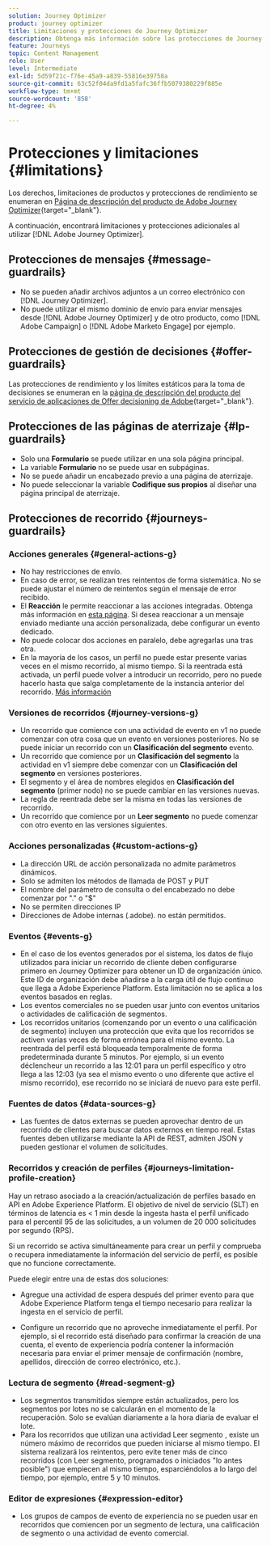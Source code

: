 ```yaml
---
solution: Journey Optimizer
product: journey optimizer
title: Limitaciones y protecciones de Journey Optimizer
description: Obtenga más información sobre las protecciones de Journey Optimizer
feature: Journeys
topic: Content Management
role: User
level: Intermediate
exl-id: 5d59f21c-f76e-45a9-a839-55816e39758a
source-git-commit: 63c52f04da9fd1a5fafc36ffb5079380229f885e
workflow-type: tm+mt
source-wordcount: '858'
ht-degree: 4%

---
```


# Protecciones y limitaciones {#limitations}

Los derechos, limitaciones de productos y protecciones de rendimiento se enumeran en [Página de descripción del producto de Adobe Journey Optimizer](https://helpx.adobe.com/legal/product-descriptions/adobe-journey-optimizer.html?lang=es){target=&quot;_blank&quot;}.

A continuación, encontrará limitaciones y protecciones adicionales al utilizar [!DNL Adobe Journey Optimizer].

## Protecciones de mensajes {#message-guardrails}

* No se pueden añadir archivos adjuntos a un correo electrónico con [!DNL Journey Optimizer].
* No puede utilizar el mismo dominio de envío para enviar mensajes desde [!DNL Adobe Journey Optimizer] y de otro producto, como [!DNL Adobe Campaign] o [!DNL Adobe Marketo Engage] por ejemplo.


## Protecciones de gestión de decisiones {#offer-guardrails}

Las protecciones de rendimiento y los límites estáticos para la toma de decisiones se enumeran en la [página de descripción del producto del servicio de aplicaciones de Offer decisioning de Adobe](https://helpx.adobe.com/legal/product-descriptions/offer-decisioning-app-service.html){target=&quot;_blank&quot;}.


## Protecciones de las páginas de aterrizaje {#lp-guardrails}

* Solo una **Formulario** se puede utilizar en una sola página principal.
* La variable **Formulario** no se puede usar en subpáginas.
* No se puede añadir un encabezado previo a una página de aterrizaje.
* No puede seleccionar la variable **Codifique sus propios** al diseñar una página principal de aterrizaje.

## Protecciones de recorrido {#journeys-guardrails}

### Acciones generales {#general-actions-g}

* No hay restricciones de envío.
* En caso de error, se realizan tres reintentos de forma sistemática. No se puede ajustar el número de reintentos según el mensaje de error recibido.
* El **Reacción** le permite reaccionar a las acciones integradas. Obtenga más información en [esta página](../building-journeys/reaction-events.md). Si desea reaccionar a un mensaje enviado mediante una acción personalizada, debe configurar un evento dedicado.
* No puede colocar dos acciones en paralelo, debe agregarlas una tras otra.
* En la mayoría de los casos, un perfil no puede estar presente varias veces en el mismo recorrido, al mismo tiempo. Si la reentrada está activada, un perfil puede volver a introducir un recorrido, pero no puede hacerlo hasta que salga completamente de la instancia anterior del recorrido. [Más información](../building-journeys/journey-end.md)

### Versiones de recorridos {#journey-versions-g}

* Un recorrido que comience con una actividad de evento en v1 no puede comenzar con otra cosa que un evento en versiones posteriores. No se puede iniciar un recorrido con un **Clasificación del segmento** evento.
* Un recorrido que comience por un **Clasificación del segmento** la actividad en v1 siempre debe comenzar con un **Clasificación del segmento** en versiones posteriores.
* El segmento y el área de nombres elegidos en **Clasificación del segmento** (primer nodo) no se puede cambiar en las versiones nuevas.
* La regla de reentrada debe ser la misma en todas las versiones de recorrido.
* Un recorrido que comience por un **Leer segmento** no puede comenzar con otro evento en las versiones siguientes.

### Acciones personalizadas {#custom-actions-g}

* La dirección URL de acción personalizada no admite parámetros dinámicos.
* Solo se admiten los métodos de llamada de POST y PUT
* El nombre del parámetro de consulta o del encabezado no debe comenzar por &quot;.&quot; o &quot;$&quot;
* No se permiten direcciones IP
* Direcciones de Adobe internas (.adobe). no están permitidos.

### Eventos {#events-g}

* En el caso de los eventos generados por el sistema, los datos de flujo utilizados para iniciar un recorrido de cliente deben configurarse primero en Journey Optimizer para obtener un ID de organización único. Este ID de organización debe añadirse a la carga útil de flujo continuo que llega a Adobe Experience Platform. Esta limitación no se aplica a los eventos basados en reglas.
* Los eventos comerciales no se pueden usar junto con eventos unitarios o actividades de calificación de segmentos.
* Los recorridos unitarios (comenzando por un evento o una calificación de segmento) incluyen una protección que evita que los recorridos se activen varias veces de forma errónea para el mismo evento. La reentrada del perfil está bloqueada temporalmente de forma predeterminada durante 5 minutos. Por ejemplo, si un evento déclencheur un recorrido a las 12:01 para un perfil específico y otro llega a las 12:03 (ya sea el mismo evento o uno diferente que active el mismo recorrido), ese recorrido no se iniciará de nuevo para este perfil.

### Fuentes de datos {#data-sources-g}

* Las fuentes de datos externas se pueden aprovechar dentro de un recorrido de clientes para buscar datos externos en tiempo real. Estas fuentes deben utilizarse mediante la API de REST, admiten JSON y pueden gestionar el volumen de solicitudes.

### Recorridos y creación de perfiles {#journeys-limitation-profile-creation}

Hay un retraso asociado a la creación/actualización de perfiles basado en API en Adobe Experience Platform. El objetivo de nivel de servicio (SLT) en términos de latencia es &lt; 1 min desde la ingesta hasta el perfil unificado para el percentil 95 de las solicitudes, a un volumen de 20 000 solicitudes por segundo (RPS).

Si un recorrido se activa simultáneamente para crear un perfil y comprueba o recupera inmediatamente la información del servicio de perfil, es posible que no funcione correctamente.

Puede elegir entre una de estas dos soluciones:

* Agregue una actividad de espera después del primer evento para que Adobe Experience Platform tenga el tiempo necesario para realizar la ingesta en el servicio de perfil.

* Configure un recorrido que no aproveche inmediatamente el perfil. Por ejemplo, si el recorrido está diseñado para confirmar la creación de una cuenta, el evento de experiencia podría contener la información necesaria para enviar el primer mensaje de confirmación (nombre, apellidos, dirección de correo electrónico, etc.).

### Lectura de segmento {#read-segment-g}

* Los segmentos transmitidos siempre están actualizados, pero los segmentos por lotes no se calcularán en el momento de la recuperación. Solo se evalúan diariamente a la hora diaria de evaluar el lote.
* Para los recorridos que utilizan una actividad Leer segmento , existe un número máximo de recorridos que pueden iniciarse al mismo tiempo. El sistema realizará los reintentos, pero evite tener más de cinco recorridos (con Leer segmento, programados o iniciados &quot;lo antes posible&quot;) que empiecen al mismo tiempo, esparciéndolos a lo largo del tiempo, por ejemplo, entre 5 y 10 minutos.

### Editor de expresiones {#expression-editor}

* Los grupos de campos de evento de experiencia no se pueden usar en recorridos que comiencen por un segmento de lectura, una calificación de segmento o una actividad de evento comercial.

